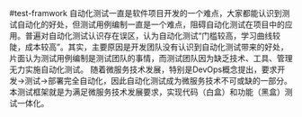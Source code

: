 #test-framwork
自动化测试一直是软件项目开发的一个难点，大家都能认识到测试自动化的好处，但测试用例编制一直是一个难点，阻碍自动化测试在项目中的应用。普遍对自动化测试认识存在误区，认为自动化测试“门槛较高，学习曲线较陡，成本较高”。其实，主要原因是开发团队没有认识到自动化测试带来的好处，片面认为测试用例编制是测试团队的事情，而测试团队因为缺乏技术、工具、管理无力实施自动化测试。
随着微服务技术发展，特别是DevOps概念提出，要求开发->测试->部署完全自动化，因此自动化测试成为微服务技术不可或缺的一部分。本测试框架就是为满足微服务技术发展要求，实现代码（白盒）和功能（黑盒）测试一体化。

